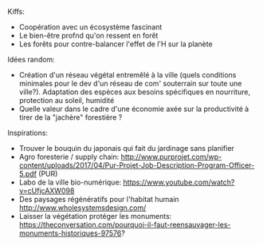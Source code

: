 Kiffs:
- Coopération avec un écosystème fascinant
- Le bien-être profnd qu'on ressent en forêt
- Les forêts pour contre-balancer l'effet de l'H sur la planète

Idées random:
- Création d'un réseau végétal entremêlé à la ville (quels conditions minimales pour le dev d'un réseau de com' souterrain sur toute une ville?). Adaptation des espèces aux besoins spécifiques en nourriture, protection au soleil, humidité
- Quelle valeur dans le cadre d'une économie axée sur la productivité à tirer de la "jachère" forestière ? 

Inspirations:
- Trouver le bouquin du japonais qui fait du jardinage sans planifier
- Agro foresterie / supply chain: http://www.purprojet.com/wp-content/uploads/2017/04/Pur-Projet-Job-Description-Program-Officer-5.pdf (PUR)
- Labo de la ville bio-numérique: https://www.youtube.com/watch?v=cUfjcAXW098
- Des paysages régénératifs pour l'habitat humain http://www.wholesystemsdesign.com/
- Laisser la végétation protéger les monuments: https://theconversation.com/pourquoi-il-faut-reensauvager-les-monuments-historiques-97576?